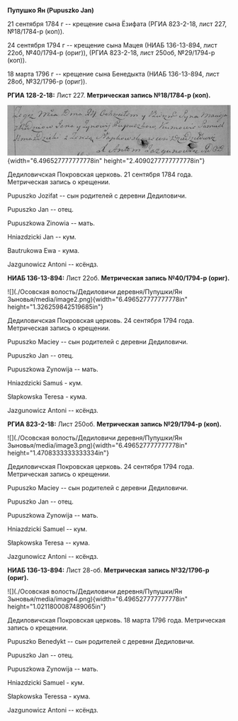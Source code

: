 **Пупушко Ян (Pupuszko Jan)**

21 сентября 1784 г -- крещение сына Ёзифата (РГИА 823-2-18, лист 227,
№18/1784-р (коп)).

24 сентября 1794 г -- крещение сына Мацея (НИАБ 136-13-894, лист 22об,
№40/1794-р (ориг)), (РГИА 823-2-18, лист 250об, №29/1794-р (коп)).

18 марта 1796 г -- крещение сына Бенедыкта (НИАБ 136-13-894, лист 28об,
№32/1796-р (ориг)).

**РГИА 128-2-18:** Лист 227. **Метрическая запись №18/1784-р (коп).**

![](./media/8b651ca838f52ea53f322eb4c2bf17ce6b8daecb.png){width="6.496527777777778in"
height="2.4090277777777778in"}

Дедиловичская Покровская церковь. 21 сентября 1784 года. Метрическая
запись о крещении.

Pupuszko Jozifat -- сын родителей с деревни Дедиловичи.

Pupuszko Jan -- отец.

Pupuszkowa Zinowia -- мать.

Hniazdzicki Jan -- кум.

Bautrukowa Ewa - кума.

Jazgunowicz Antoni -- ксёндз.

**НИАБ 136-13-894:** Лист 22об. **Метрическая запись №40/1794-р
(ориг).**

![](./Осовская волость/Дедиловичи деревня/Пупушки/Ян Зыновья/media/image2.png){width="6.496527777777778in"
height="1.326259842519685in"}

Дедиловичская Покровская церковь. 24 сентября 1794 года. Метрическая
запись о крещении.

Pupuszko Maciey -- сын родителей с деревни Дедиловичи.

Pupuszko Jan -- отец.

Pupuszkowa Zynowija -- мать.

Hniazdzicki Samuś - кум.

Słapkowska Teresa - кума.

Jazgunowicz Antoni -- ксёндз.

**РГИА 823-2-18:** Лист 250об. **Метрическая запись №29/1794-р (коп).**

![](./Осовская волость/Дедиловичи деревня/Пупушки/Ян Зыновья/media/image3.png){width="6.496527777777778in"
height="1.4708333333333334in"}

Дедиловичская Покровская церковь. 24 сентября 1794 года. Метрическая
запись о крещении.

Pupuszko Maciey -- сын родителей с деревни Дедиловичи.

Pupuszko Jan -- отец.

Pupuszkowa Zynowija -- мать.

Hniazdzicki Samuel -- кум.

Słapkowska Teresa -- кума.

Jazgunowicz Antoni -- ксёндз.

**НИАБ 136-13-894:** Лист 28-об. **Метрическая запись №32/1796-р
(ориг).**

![](./Осовская волость/Дедиловичи деревня/Пупушки/Ян Зыновья/media/image4.png){width="6.496527777777778in"
height="1.0211800087489065in"}

Дедиловичская Покровская церковь. 18 марта 1796 года. Метрическая запись
о крещении.

Pupuszko Benedykt -- сын родителей с деревни Дедиловичи.

Pupuszko Jan -- отец.

Pupuszkowa Zynowija -- мать.

Hniazdzicki Samuel - кум.

Słapkowska Teressa - кума.

Jazgunowicz Antoni -- ксёндз.
